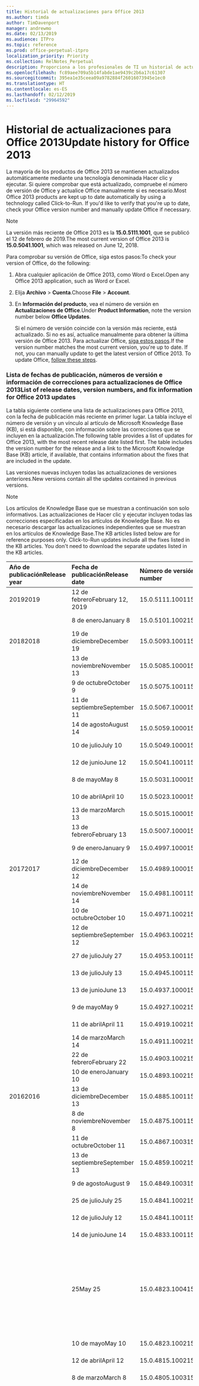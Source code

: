 ```yaml
---
title: Historial de actualizaciones para Office 2013
ms.author: timda
author: TimDavenport
manager: andrewmo
ms.date: 02/13/2019
ms.audience: ITPro
ms.topic: reference
ms.prod: office-perpetual-itpro
localization_priority: Priority
ms.collection: RelNotes_Perpetual
description: Proporciona a los profesionales de TI un historial de actualizaciones para las versiones perpetuas de Office 2013 que usan Hacer clic y ejecutar.
ms.openlocfilehash: fc89aee709a5b14fabde1ae9439c2b6a17c61307
ms.sourcegitcommit: 395ea1e35ceea09a9782884f26016073945e1ec0
ms.translationtype: HT
ms.contentlocale: es-ES
ms.lasthandoff: 02/12/2019
ms.locfileid: "29964592"
---
```

# <a name="update-history-for-office-2013"></a><span data-ttu-id="99718-103">Historial de actualizaciones para Office 2013</span><span class="sxs-lookup"><span data-stu-id="99718-103">Update history for Office 2013</span></span>

<span data-ttu-id="99718-p101">La mayoría de los productos de Office 2013 se mantienen actualizados automáticamente mediante una tecnología denominada Hacer clic y ejecutar. Si quiere comprobar que está actualizado, compruebe el número de versión de Office y actualice Office manualmente si es necesario.</span><span class="sxs-lookup"><span data-stu-id="99718-p101">Most Office 2013 products are kept up to date automatically by using a technology called Click-to-Run. If you'd like to verify that you're up to date, check your Office version number and manually update Office if necessary.</span></span>
  
> [!NOTE]
> <span data-ttu-id="99718-106">La versión más reciente de Office 2013 es la **15.0.5111.1001**, que se publicó el 12 de febrero de 2019.</span><span class="sxs-lookup"><span data-stu-id="99718-106">The most current version of Office 2013 is **15.0.5041.1001**, which was released on June 12, 2018.</span></span> 
  
<span data-ttu-id="99718-107">Para comprobar su versión de Office, siga estos pasos:</span><span class="sxs-lookup"><span data-stu-id="99718-107">To check your version of Office, do the following:</span></span>
  
1. <span data-ttu-id="99718-108">Abra cualquier aplicación de Office 2013, como Word o Excel.</span><span class="sxs-lookup"><span data-stu-id="99718-108">Open any Office 2013 application, such as Word or Excel.</span></span>
    
2. <span data-ttu-id="99718-109">Elija **Archivo** > **Cuenta**.</span><span class="sxs-lookup"><span data-stu-id="99718-109">Choose **File** > **Account**.</span></span>
    
3. <span data-ttu-id="99718-110">En **Información del producto**, vea el número de versión en **Actualizaciones de Office**.</span><span class="sxs-lookup"><span data-stu-id="99718-110">Under **Product Information**, note the version number below **Office Updates**.</span></span>
    
    <span data-ttu-id="99718-p102">Si el número de versión coincide con la versión más reciente, está actualizado. Si no es así, actualice manualmente para obtener la última versión de Office 2013. Para actualizar Office, [siga estos pasos](https://support.office.com/article/2ab296f3-7f03-43a2-8e50-46de917611c5#ID0EAABAAA=Office_2013).</span><span class="sxs-lookup"><span data-stu-id="99718-p102">If the version number matches the most current version, you're up to date. If not, you can manually update to get the latest version of Office 2013. To update Office, [follow these steps](https://support.office.com/article/2ab296f3-7f03-43a2-8e50-46de917611c5#ID0EAABAAA=Office_2013).</span></span>
    
### <a name="list-of-release-dates-version-numbers-and-fix-information-for-office-2013-updates"></a><span data-ttu-id="99718-114">Lista de fechas de publicación, números de versión e información de correcciones para actualizaciones de Office 2013</span><span class="sxs-lookup"><span data-stu-id="99718-114">List of release dates, version numbers, and fix information for Office 2013 updates</span></span>

<span data-ttu-id="99718-p103">La tabla siguiente contiene una lista de actualizaciones para Office 2013, con la fecha de publicación más reciente en primer lugar. La tabla incluye el número de versión y un vínculo al artículo de Microsoft Knowledge Base (KB), si está disponible, con información sobre las correcciones que se incluyen en la actualización.</span><span class="sxs-lookup"><span data-stu-id="99718-p103">The following table provides a list of updates for Office 2013, with the most recent release date listed first. The table includes the version number for the release and a link to the Microsoft Knowledge Base (KB) article, if available, that contains information about the fixes that are included in the update.</span></span>
  
<span data-ttu-id="99718-117">Las versiones nuevas incluyen todas las actualizaciones de versiones anteriores.</span><span class="sxs-lookup"><span data-stu-id="99718-117">New versions contain all the updates contained in previous versions.</span></span>

> [!NOTE]
> <span data-ttu-id="99718-p104">Los artículos de Knowledge Base que se muestran a continuación son solo informativos. Las actualizaciones de Hacer clic y ejecutar incluyen todas las correcciones especificadas en los artículos de Knowledge Base. No es necesario descargar las actualizaciones independientes que se muestran en los artículos de Knowledge Base.</span><span class="sxs-lookup"><span data-stu-id="99718-p104">The KB articles listed below are for reference purposes only. Click-to-Run updates include all the fixes listed in the KB articles. You don't need to download the separate updates listed in the KB articles.</span></span>

  
|<span data-ttu-id="99718-121">**Año de publicación**</span><span class="sxs-lookup"><span data-stu-id="99718-121">**Release year**</span></span>|<span data-ttu-id="99718-122">**Fecha de publicación**</span><span class="sxs-lookup"><span data-stu-id="99718-122">**Release date**</span></span>|<span data-ttu-id="99718-123">**Número de versión**</span><span class="sxs-lookup"><span data-stu-id="99718-123">**Version number**</span></span>|<span data-ttu-id="99718-124">**Más información**</span><span class="sxs-lookup"><span data-stu-id="99718-124">**More information**</span></span>|
|:-----|:-----|:-----|:-----|
|<span data-ttu-id="99718-125">2019</span><span class="sxs-lookup"><span data-stu-id="99718-125">2019</span></span>|<span data-ttu-id="99718-126">12 de febrero</span><span class="sxs-lookup"><span data-stu-id="99718-126">February 12, 2019</span></span>   |<span data-ttu-id="99718-127">15.0.5111.1001</span><span class="sxs-lookup"><span data-stu-id="99718-127">15.0.5111.1001</span></span>   |[<span data-ttu-id="99718-128">KB 4488446</span><span class="sxs-lookup"><span data-stu-id="99718-128">KB 4488446</span></span>](https://support.microsoft.com/es-ES/help/4488446)  |
||<span data-ttu-id="99718-129">8 de enero</span><span class="sxs-lookup"><span data-stu-id="99718-129">January 8</span></span>   |<span data-ttu-id="99718-130">15.0.5101.1002</span><span class="sxs-lookup"><span data-stu-id="99718-130">15.0.5101.1002</span></span>   |[<span data-ttu-id="99718-131">KB 4484800</span><span class="sxs-lookup"><span data-stu-id="99718-131">KB 4484800</span></span>](https://support.microsoft.com/es-ES/help/4484800)  |
|<span data-ttu-id="99718-132">2018</span><span class="sxs-lookup"><span data-stu-id="99718-132">2018</span></span>|<span data-ttu-id="99718-133">19 de diciembre</span><span class="sxs-lookup"><span data-stu-id="99718-133">December 19</span></span>   |<span data-ttu-id="99718-134">15.0.5093.1001</span><span class="sxs-lookup"><span data-stu-id="99718-134">15.0.5093.1001</span></span>   |[<span data-ttu-id="99718-135">KB 4477615</span><span class="sxs-lookup"><span data-stu-id="99718-135">KB 4477615</span></span>](https://support.microsoft.com/es-ES/help/4477615)  |
||<span data-ttu-id="99718-136">13 de noviembre</span><span class="sxs-lookup"><span data-stu-id="99718-136">November 13</span></span>   |<span data-ttu-id="99718-137">15.0.5085.1000</span><span class="sxs-lookup"><span data-stu-id="99718-137">15.0.5085.1000</span></span>   |[<span data-ttu-id="99718-138">KB 4469617</span><span class="sxs-lookup"><span data-stu-id="99718-138">KB 4469617</span></span>](https://support.microsoft.com/es-ES/help/4469617)  |
||<span data-ttu-id="99718-139">9 de octubre</span><span class="sxs-lookup"><span data-stu-id="99718-139">October 9</span></span>   |<span data-ttu-id="99718-140">15.0.5075.1001</span><span class="sxs-lookup"><span data-stu-id="99718-140">15.0.5075.1001</span></span>   |[<span data-ttu-id="99718-141">KB 4464656</span><span class="sxs-lookup"><span data-stu-id="99718-141">KB 4464656</span></span>](https://support.microsoft.com/es-ES/help/4464656)  |
| |<span data-ttu-id="99718-142">11 de septiembre</span><span class="sxs-lookup"><span data-stu-id="99718-142">September 11</span></span>   |<span data-ttu-id="99718-143">15.0.5067.1000</span><span class="sxs-lookup"><span data-stu-id="99718-143">15.0.5067.1000</span></span>   |[<span data-ttu-id="99718-144">KB 4459402</span><span class="sxs-lookup"><span data-stu-id="99718-144">KB 4459402</span></span>](https://support.microsoft.com/es-ES/help/4459402)  |
||<span data-ttu-id="99718-145">14 de agosto</span><span class="sxs-lookup"><span data-stu-id="99718-145">August 14</span></span>   |<span data-ttu-id="99718-146">15.0.5059.1000</span><span class="sxs-lookup"><span data-stu-id="99718-146">15.0.5059.1000</span></span>   |[<span data-ttu-id="99718-147">KB 4346823</span><span class="sxs-lookup"><span data-stu-id="99718-147">KB 4346823</span></span>](https://support.microsoft.com/es-ES/help/4346823)  |
||<span data-ttu-id="99718-148">10 de julio</span><span class="sxs-lookup"><span data-stu-id="99718-148">July 10</span></span>   |<span data-ttu-id="99718-149">15.0.5049.1000</span><span class="sxs-lookup"><span data-stu-id="99718-149">15.0.5049.1000</span></span>   |[<span data-ttu-id="99718-150">KB 4340798</span><span class="sxs-lookup"><span data-stu-id="99718-150">KB 4340798</span></span>](https://support.microsoft.com/es-ES/help/4340798)  |
||<span data-ttu-id="99718-151">12 de junio</span><span class="sxs-lookup"><span data-stu-id="99718-151">June 12</span></span>   |<span data-ttu-id="99718-152">15.0.5041.1001</span><span class="sxs-lookup"><span data-stu-id="99718-152">15.0.5041.1001</span></span>   |[<span data-ttu-id="99718-153">KB 4299875</span><span class="sxs-lookup"><span data-stu-id="99718-153">KB 4299875</span></span>](https://support.microsoft.com/es-ES/help/4299875)  |
||<span data-ttu-id="99718-154">8 de mayo</span><span class="sxs-lookup"><span data-stu-id="99718-154">May 8</span></span>   |<span data-ttu-id="99718-155">15.0.5031.1000</span><span class="sxs-lookup"><span data-stu-id="99718-155">15.0.5031.1000</span></span>   |[<span data-ttu-id="99718-156">KB 4133083</span><span class="sxs-lookup"><span data-stu-id="99718-156">KB 4133083</span></span>](https://support.microsoft.com/es-ES/help/4133083)  |
||<span data-ttu-id="99718-157">10 de abril</span><span class="sxs-lookup"><span data-stu-id="99718-157">April 10</span></span>   |<span data-ttu-id="99718-158">15.0.5023.1000</span><span class="sxs-lookup"><span data-stu-id="99718-158">15.0.5023.1000</span></span>   |[<span data-ttu-id="99718-159">KB 4098622</span><span class="sxs-lookup"><span data-stu-id="99718-159">KB 4098622</span></span>](https://support.microsoft.com/es-ES/help/4098622)  |
||<span data-ttu-id="99718-160">13 de marzo</span><span class="sxs-lookup"><span data-stu-id="99718-160">March 13</span></span>   |<span data-ttu-id="99718-161">15.0.5015.1000</span><span class="sxs-lookup"><span data-stu-id="99718-161">15.0.5015.1000</span></span>   |[<span data-ttu-id="99718-162">KB 4090988</span><span class="sxs-lookup"><span data-stu-id="99718-162">KB 4090988</span></span>](https://support.microsoft.com/es-ES/help/4090988)  |
||<span data-ttu-id="99718-163">13 de febrero</span><span class="sxs-lookup"><span data-stu-id="99718-163">February 13</span></span>   |<span data-ttu-id="99718-164">15.0.5007.1000</span><span class="sxs-lookup"><span data-stu-id="99718-164">15.0.5007.1000</span></span>   |[<span data-ttu-id="99718-165">KB 4077965</span><span class="sxs-lookup"><span data-stu-id="99718-165">KB 4077965</span></span>](https://support.microsoft.com/help/4077965)  |
||<span data-ttu-id="99718-166">9 de enero</span><span class="sxs-lookup"><span data-stu-id="99718-166">January 9</span></span>   |<span data-ttu-id="99718-167">15.0.4997.1000</span><span class="sxs-lookup"><span data-stu-id="99718-167">15.0.4997.1000</span></span>   |[<span data-ttu-id="99718-168">KB 4058103</span><span class="sxs-lookup"><span data-stu-id="99718-168">KB 4058103</span></span>](https://support.microsoft.com/help/4058103)  |
|<span data-ttu-id="99718-169">2017</span><span class="sxs-lookup"><span data-stu-id="99718-169">2017</span></span>   |<span data-ttu-id="99718-170">12 de diciembre</span><span class="sxs-lookup"><span data-stu-id="99718-170">December 12</span></span>   |<span data-ttu-id="99718-171">15.0.4989.1000</span><span class="sxs-lookup"><span data-stu-id="99718-171">15.0.4989.1000</span></span>   |[<span data-ttu-id="99718-172">KB 4055454</span><span class="sxs-lookup"><span data-stu-id="99718-172">KB 4055454</span></span>](https://support.microsoft.com/help/4055454)  |
||<span data-ttu-id="99718-173">14 de noviembre</span><span class="sxs-lookup"><span data-stu-id="99718-173">November 14</span></span>   |<span data-ttu-id="99718-174">15.0.4981.1001</span><span class="sxs-lookup"><span data-stu-id="99718-174">15.0.4981.1001</span></span>   |[<span data-ttu-id="99718-175">KB 4051890</span><span class="sxs-lookup"><span data-stu-id="99718-175">KB 4051890</span></span>](https://support.microsoft.com/help/4051890)  |
||<span data-ttu-id="99718-176">10 de octubre</span><span class="sxs-lookup"><span data-stu-id="99718-176">October 10</span></span>   |<span data-ttu-id="99718-177">15.0.4971.1002</span><span class="sxs-lookup"><span data-stu-id="99718-177">15.0.4971.1002</span></span>   |[<span data-ttu-id="99718-178">KB 4043461</span><span class="sxs-lookup"><span data-stu-id="99718-178">KB 4043461</span></span>](https://support.microsoft.com/help/4043461)  |
||<span data-ttu-id="99718-179">12 de septiembre</span><span class="sxs-lookup"><span data-stu-id="99718-179">September 12</span></span>   |<span data-ttu-id="99718-180">15.0.4963.1002</span><span class="sxs-lookup"><span data-stu-id="99718-180">15.0.4963.1002</span></span>   |[<span data-ttu-id="99718-181">KB 4040279</span><span class="sxs-lookup"><span data-stu-id="99718-181">KB 4040279</span></span>](https://support.microsoft.com/help/4040279)  |
||<span data-ttu-id="99718-182">27 de julio</span><span class="sxs-lookup"><span data-stu-id="99718-182">July 27</span></span>   |<span data-ttu-id="99718-183">15.0.4953.1001</span><span class="sxs-lookup"><span data-stu-id="99718-183">15.0.4953.1001</span></span>   |[<span data-ttu-id="99718-184">KB 4036121</span><span class="sxs-lookup"><span data-stu-id="99718-184">KB 4036121</span></span>](https://support.microsoft.com/help/4036121)  |
||<span data-ttu-id="99718-185">13 de julio</span><span class="sxs-lookup"><span data-stu-id="99718-185">July 13</span></span>   |<span data-ttu-id="99718-186">15.0.4945.1001</span><span class="sxs-lookup"><span data-stu-id="99718-186">15.0.4945.1001</span></span>   |[<span data-ttu-id="99718-187">KB 4033107</span><span class="sxs-lookup"><span data-stu-id="99718-187">KB 4033107</span></span>](https://support.microsoft.com/help/4033107)  |
||<span data-ttu-id="99718-188">13 de junio</span><span class="sxs-lookup"><span data-stu-id="99718-188">June 13</span></span>   |<span data-ttu-id="99718-189">15.0.4937.1000</span><span class="sxs-lookup"><span data-stu-id="99718-189">15.0.4937.1000</span></span>   |[<span data-ttu-id="99718-190">KB 4023935</span><span class="sxs-lookup"><span data-stu-id="99718-190">KB 4023935</span></span>](https://support.microsoft.com/help/4023935)  |
||<span data-ttu-id="99718-191">9 de mayo</span><span class="sxs-lookup"><span data-stu-id="99718-191">May 9</span></span>   |<span data-ttu-id="99718-192">15.0.4927.1002</span><span class="sxs-lookup"><span data-stu-id="99718-192">15.0.4927.1002</span></span>   |[<span data-ttu-id="99718-193">KB 4020152</span><span class="sxs-lookup"><span data-stu-id="99718-193">KB 4020152</span></span>](https://support.microsoft.com/help/4020152)  |
||<span data-ttu-id="99718-194">11 de abril</span><span class="sxs-lookup"><span data-stu-id="99718-194">April 11</span></span>   |<span data-ttu-id="99718-195">15.0.4919.1002</span><span class="sxs-lookup"><span data-stu-id="99718-195">15.0.4919.1002</span></span>   |[<span data-ttu-id="99718-196">KB 4016803</span><span class="sxs-lookup"><span data-stu-id="99718-196">KB 4016803</span></span>](https://support.microsoft.com/help/4016803)  |
||<span data-ttu-id="99718-197">14 de marzo</span><span class="sxs-lookup"><span data-stu-id="99718-197">March 14</span></span>   |<span data-ttu-id="99718-198">15.0.4911.1002</span><span class="sxs-lookup"><span data-stu-id="99718-198">15.0.4911.1002</span></span>   |[<span data-ttu-id="99718-199">KB 4013886</span><span class="sxs-lookup"><span data-stu-id="99718-199">KB 4013886</span></span>](https://support.microsoft.com/help/4013886)  |
||<span data-ttu-id="99718-200">22 de febrero</span><span class="sxs-lookup"><span data-stu-id="99718-200">February 22</span></span>   |<span data-ttu-id="99718-201">15.0.4903.1002</span><span class="sxs-lookup"><span data-stu-id="99718-201">15.0.4903.1002</span></span>   |[<span data-ttu-id="99718-202">KB 4010765</span><span class="sxs-lookup"><span data-stu-id="99718-202">KB 4010765</span></span>](https://support.microsoft.com/help/4010765)  |
||<span data-ttu-id="99718-203">10 de enero</span><span class="sxs-lookup"><span data-stu-id="99718-203">January 10</span></span>   |<span data-ttu-id="99718-204">15.0.4893.1002</span><span class="sxs-lookup"><span data-stu-id="99718-204">15.0.4893.1002</span></span>   |[<span data-ttu-id="99718-205">KB 3214449</span><span class="sxs-lookup"><span data-stu-id="99718-205">KB 3214449</span></span>](https://support.microsoft.com/es-ES/kb/3214449)  |
|<span data-ttu-id="99718-206">2016</span><span class="sxs-lookup"><span data-stu-id="99718-206">2016</span></span>   |<span data-ttu-id="99718-207">13 de diciembre</span><span class="sxs-lookup"><span data-stu-id="99718-207">December 13</span></span>   |<span data-ttu-id="99718-208">15.0.4885.1001</span><span class="sxs-lookup"><span data-stu-id="99718-208">15.0.4885.1001</span></span>   |[<span data-ttu-id="99718-209">KB 3208595</span><span class="sxs-lookup"><span data-stu-id="99718-209">KB 3208595</span></span>](https://support.microsoft.com/es-ES/kb/3208595)  |
||<span data-ttu-id="99718-210">8 de noviembre</span><span class="sxs-lookup"><span data-stu-id="99718-210">November 8</span></span>   |<span data-ttu-id="99718-211">15.0.4875.1001</span><span class="sxs-lookup"><span data-stu-id="99718-211">15.0.4875.1001</span></span>   |[<span data-ttu-id="99718-212">KB 3200802</span><span class="sxs-lookup"><span data-stu-id="99718-212">KB 3200802</span></span>](https://support.microsoft.com/kb/3200802)  |
||<span data-ttu-id="99718-213">11 de octubre</span><span class="sxs-lookup"><span data-stu-id="99718-213">October 11</span></span>   |<span data-ttu-id="99718-214">15.0.4867.1003</span><span class="sxs-lookup"><span data-stu-id="99718-214">15.0.4867.1003</span></span>   |[<span data-ttu-id="99718-215">KB 3194160</span><span class="sxs-lookup"><span data-stu-id="99718-215">KB 3194160</span></span>](https://support.microsoft.com/kb/3194160)  |
||<span data-ttu-id="99718-216">13 de septiembre</span><span class="sxs-lookup"><span data-stu-id="99718-216">September 13</span></span>   |<span data-ttu-id="99718-217">15.0.4859.1002</span><span class="sxs-lookup"><span data-stu-id="99718-217">15.0.4859.1002</span></span>   |[<span data-ttu-id="99718-218">KB 3188548</span><span class="sxs-lookup"><span data-stu-id="99718-218">KB 3188548</span></span>](https://support.microsoft.com/kb/3188548)  |
||<span data-ttu-id="99718-219">9 de agosto</span><span class="sxs-lookup"><span data-stu-id="99718-219">August 9</span></span>   |<span data-ttu-id="99718-220">15.0.4849.1003</span><span class="sxs-lookup"><span data-stu-id="99718-220">15.0.4849.1003</span></span>   |[<span data-ttu-id="99718-221">KB 3181038</span><span class="sxs-lookup"><span data-stu-id="99718-221">KB 3181038</span></span>](https://support.microsoft.com/kb/3181038)  |
||<span data-ttu-id="99718-222">25 de julio</span><span class="sxs-lookup"><span data-stu-id="99718-222">July 25</span></span>   |<span data-ttu-id="99718-223">15.0.4841.1002</span><span class="sxs-lookup"><span data-stu-id="99718-223">15.0.4841.1002</span></span>   |[<span data-ttu-id="99718-224">KB 3179661</span><span class="sxs-lookup"><span data-stu-id="99718-224">KB 3179661</span></span>](https://support.microsoft.com/kb/3179661)  |
||<span data-ttu-id="99718-225">12 de julio</span><span class="sxs-lookup"><span data-stu-id="99718-225">July 12</span></span>   |<span data-ttu-id="99718-226">15.0.4841.1001</span><span class="sxs-lookup"><span data-stu-id="99718-226">15.0.4841.1001</span></span>   |[<span data-ttu-id="99718-227">KB 3173835</span><span class="sxs-lookup"><span data-stu-id="99718-227">KB 3173835</span></span>](https://support.microsoft.com/kb/3173835)  |
||<span data-ttu-id="99718-228">14 de junio</span><span class="sxs-lookup"><span data-stu-id="99718-228">June 14</span></span>   |<span data-ttu-id="99718-229">15.0.4833.1001</span><span class="sxs-lookup"><span data-stu-id="99718-229">15.0.4833.1001</span></span>   |[<span data-ttu-id="99718-230">KB 3166910</span><span class="sxs-lookup"><span data-stu-id="99718-230">KB 3166910</span></span>](https://support.microsoft.com/kb/3166910)  |
||<span data-ttu-id="99718-231">25</span><span class="sxs-lookup"><span data-stu-id="99718-231">May 25</span></span>   |<span data-ttu-id="99718-232">15.0.4823.1004</span><span class="sxs-lookup"><span data-stu-id="99718-232">15.0.4823.1004</span></span>   |<span data-ttu-id="99718-233">En esta versión se corrige un bloqueo que podía producirse durante el proceso de instalación.</span><span class="sxs-lookup"><span data-stu-id="99718-233">This version fixes a crash that may occur during the installation process.</span></span>   |
||<span data-ttu-id="99718-234">10 de mayo</span><span class="sxs-lookup"><span data-stu-id="99718-234">May 10</span></span>   |<span data-ttu-id="99718-235">15.0.4823.1002</span><span class="sxs-lookup"><span data-stu-id="99718-235">15.0.4823.1002</span></span>   |[<span data-ttu-id="99718-236">KB 3158453</span><span class="sxs-lookup"><span data-stu-id="99718-236">KB 3158453</span></span>](https://support.microsoft.com/kb/3158453 )  |
||<span data-ttu-id="99718-237">12 de abril</span><span class="sxs-lookup"><span data-stu-id="99718-237">April 12</span></span>   |<span data-ttu-id="99718-238">15.0.4815.1002</span><span class="sxs-lookup"><span data-stu-id="99718-238">15.0.4815.1002</span></span>   |[<span data-ttu-id="99718-239">KB 3150264</span><span class="sxs-lookup"><span data-stu-id="99718-239">KB 3150264</span></span>](https://support.microsoft.com/kb/3150264)  |
||<span data-ttu-id="99718-240">8 de marzo</span><span class="sxs-lookup"><span data-stu-id="99718-240">March 8</span></span>   |<span data-ttu-id="99718-241">15.0.4805.1003</span><span class="sxs-lookup"><span data-stu-id="99718-241">15.0.4805.1003</span></span>   |[<span data-ttu-id="99718-242">KB 3143491</span><span class="sxs-lookup"><span data-stu-id="99718-242">KB 3143491</span></span>](https://support.microsoft.com/kb/3143491)  |
||<span data-ttu-id="99718-243">17 de febrero</span><span class="sxs-lookup"><span data-stu-id="99718-243">February 17</span></span>   |<span data-ttu-id="99718-244">15.0.4797.1003</span><span class="sxs-lookup"><span data-stu-id="99718-244">15.0.4797.1003</span></span>   |<span data-ttu-id="99718-245">En esta versión se corrige un problema que podía producir que las aplicaciones de Office, como Word, Excel o Outlook, se bloqueasen o que se ejecutasen muy lentamente al desplazarse por la ventana o al copiar y pegar texto.</span><span class="sxs-lookup"><span data-stu-id="99718-245">This version fixes a problem that may cause Office apps, such as Word, Excel, or Outlook to freeze or perform very slowly when you scroll the window or when you copy and paste text.</span></span>   |
||<span data-ttu-id="99718-246">9 de febrero</span><span class="sxs-lookup"><span data-stu-id="99718-246">February 9</span></span>   |<span data-ttu-id="99718-247">15.0.4797.1002</span><span class="sxs-lookup"><span data-stu-id="99718-247">15.0.4797.1002</span></span>   |[<span data-ttu-id="99718-248">KB 3137471</span><span class="sxs-lookup"><span data-stu-id="99718-248">KB 3137471</span></span>](https://support.microsoft.com/kb/3137471)  |
||<span data-ttu-id="99718-249">12 de enero</span><span class="sxs-lookup"><span data-stu-id="99718-249">January 12</span></span>   |<span data-ttu-id="99718-250">15.0.4787.1002</span><span class="sxs-lookup"><span data-stu-id="99718-250">15.0.4787.1002</span></span>   |[<span data-ttu-id="99718-251">KB 3131245</span><span class="sxs-lookup"><span data-stu-id="99718-251">KB 3131245</span></span>](https://support.microsoft.com/kb/3131245)  |
|<span data-ttu-id="99718-252">2015</span><span class="sxs-lookup"><span data-stu-id="99718-252">2015</span></span>   |<span data-ttu-id="99718-253">8 de diciembre</span><span class="sxs-lookup"><span data-stu-id="99718-253">December 8</span></span>   |<span data-ttu-id="99718-254">15.0.4779.1002</span><span class="sxs-lookup"><span data-stu-id="99718-254">15.0.4779.1002</span></span>   |[<span data-ttu-id="99718-255">KB 3121650</span><span class="sxs-lookup"><span data-stu-id="99718-255">KB 3121650</span></span>](https://support.microsoft.com/kb/3121650)  |
||<span data-ttu-id="99718-256">24 de noviembre</span><span class="sxs-lookup"><span data-stu-id="99718-256">November 24</span></span>   |<span data-ttu-id="99718-257">15.0.4771.1004</span><span class="sxs-lookup"><span data-stu-id="99718-257">15.0.4771.1004</span></span>   |<span data-ttu-id="99718-258">En esta versión se corrige un bloqueo de Outlook.</span><span class="sxs-lookup"><span data-stu-id="99718-258">This version fixes an Outlook crash.</span></span>   |
||<span data-ttu-id="99718-259">10 de noviembre</span><span class="sxs-lookup"><span data-stu-id="99718-259">November 10</span></span>   |<span data-ttu-id="99718-260">15.0.4771.1003</span><span class="sxs-lookup"><span data-stu-id="99718-260">15.0.4771.1003</span></span>   |[<span data-ttu-id="99718-261">KB 3108456</span><span class="sxs-lookup"><span data-stu-id="99718-261">KB 3108456</span></span>](https://support.microsoft.com/kb/3108456)  |
||<span data-ttu-id="99718-262">13 de octubre</span><span class="sxs-lookup"><span data-stu-id="99718-262">October 13</span></span>   |<span data-ttu-id="99718-263">15.0.4763.1003</span><span class="sxs-lookup"><span data-stu-id="99718-263">15.0.4763.1003</span></span>   |[<span data-ttu-id="99718-264">KB 3099951</span><span class="sxs-lookup"><span data-stu-id="99718-264">KB 3099951</span></span>](https://support.microsoft.com/kb/3099951)  |
||<span data-ttu-id="99718-265">8 de septiembre</span><span class="sxs-lookup"><span data-stu-id="99718-265">September 8</span></span>   |<span data-ttu-id="99718-266">15.0.4753.1003</span><span class="sxs-lookup"><span data-stu-id="99718-266">15.0.4753.1003</span></span>   |[<span data-ttu-id="99718-267">KB 3092181</span><span class="sxs-lookup"><span data-stu-id="99718-267">KB 3092181</span></span>](https://support.microsoft.com/kb/3092181)  |
||<span data-ttu-id="99718-268">11 de agosto</span><span class="sxs-lookup"><span data-stu-id="99718-268">August 11</span></span>   |<span data-ttu-id="99718-269">15.0.4745.1002</span><span class="sxs-lookup"><span data-stu-id="99718-269">15.0.4745.1002</span></span>   |[<span data-ttu-id="99718-270">KB 3083805</span><span class="sxs-lookup"><span data-stu-id="99718-270">KB 3083805</span></span>](https://support.microsoft.com/kb/3083805)  |
||<span data-ttu-id="99718-271">14 de julio</span><span class="sxs-lookup"><span data-stu-id="99718-271">July 14</span></span>   |<span data-ttu-id="99718-272">15.0.4737.1003</span><span class="sxs-lookup"><span data-stu-id="99718-272">15.0.4737.1003</span></span>   |[<span data-ttu-id="99718-273">KB 3077012</span><span class="sxs-lookup"><span data-stu-id="99718-273">KB 3077012</span></span>](https://support.microsoft.com/kb/3077012)  |
||<span data-ttu-id="99718-274">9 de junio</span><span class="sxs-lookup"><span data-stu-id="99718-274">June 9</span></span>   |<span data-ttu-id="99718-275">15.0.4727.1003</span><span class="sxs-lookup"><span data-stu-id="99718-275">15.0.4727.1003</span></span>   |[<span data-ttu-id="99718-276">KB 3068507</span><span class="sxs-lookup"><span data-stu-id="99718-276">KB 3068507</span></span>](https://support.microsoft.com/kb/3068507)  |
||<span data-ttu-id="99718-277">12 de mayo</span><span class="sxs-lookup"><span data-stu-id="99718-277">May 12</span></span>   |<span data-ttu-id="99718-278">15.0.4719.1002</span><span class="sxs-lookup"><span data-stu-id="99718-278">15.0.4719.1002</span></span>   |[<span data-ttu-id="99718-279">KB 3061974</span><span class="sxs-lookup"><span data-stu-id="99718-279">KB 3061974</span></span>](https://support.microsoft.com/kb/3061974)  |
||<span data-ttu-id="99718-280">14 de abril</span><span class="sxs-lookup"><span data-stu-id="99718-280">April 14</span></span>   |<span data-ttu-id="99718-281">15.0.4711.1003</span><span class="sxs-lookup"><span data-stu-id="99718-281">15.0.4711.1003</span></span>   |[<span data-ttu-id="99718-282">KB 3050766</span><span class="sxs-lookup"><span data-stu-id="99718-282">KB 3050766</span></span>](https://support.microsoft.com/kb/3050766)  |
||<span data-ttu-id="99718-283">10 de marzo</span><span class="sxs-lookup"><span data-stu-id="99718-283">March 10</span></span>   |<span data-ttu-id="99718-284">15.0.4701.1002</span><span class="sxs-lookup"><span data-stu-id="99718-284">15.0.4701.1002</span></span>   |[<span data-ttu-id="99718-285">KB 3040794</span><span class="sxs-lookup"><span data-stu-id="99718-285">KB 3040794</span></span>](https://support.microsoft.com/kb/3040794)  |
||<span data-ttu-id="99718-286">10 de febrero</span><span class="sxs-lookup"><span data-stu-id="99718-286">February 10</span></span>   |<span data-ttu-id="99718-287">15.0.4693.1002</span><span class="sxs-lookup"><span data-stu-id="99718-287">15.0.4693.1002</span></span>   |[<span data-ttu-id="99718-288">KB 3032763</span><span class="sxs-lookup"><span data-stu-id="99718-288">KB 3032763</span></span>](https://support.microsoft.com/kb/3032763)  |
|<span data-ttu-id="99718-289">2014</span><span class="sxs-lookup"><span data-stu-id="99718-289">February 2014</span></span>   |<span data-ttu-id="99718-290">9 de diciembre</span><span class="sxs-lookup"><span data-stu-id="99718-290">December 9</span></span>   |<span data-ttu-id="99718-291">15.0.4675.1002</span><span class="sxs-lookup"><span data-stu-id="99718-291">15.0.4675.1002</span></span>   |[<span data-ttu-id="99718-292">KB 3020812</span><span class="sxs-lookup"><span data-stu-id="99718-292">KB 3020812</span></span>](https://support.microsoft.com/kb/3020812)  |
||<span data-ttu-id="99718-293">11 de noviembre</span><span class="sxs-lookup"><span data-stu-id="99718-293">November 11</span></span>   |<span data-ttu-id="99718-294">15.0.4667.1002</span><span class="sxs-lookup"><span data-stu-id="99718-294">15.0.4667.1002</span></span>   |[<span data-ttu-id="99718-295">KB 3012392</span><span class="sxs-lookup"><span data-stu-id="99718-295">KB 3012392</span></span>](https://support.microsoft.com/kb/3012392)  |
||<span data-ttu-id="99718-296">14 de octubre</span><span class="sxs-lookup"><span data-stu-id="99718-296">October 14</span></span>   |<span data-ttu-id="99718-297">15.0.4659.1001</span><span class="sxs-lookup"><span data-stu-id="99718-297">15.0.4659.1001</span></span>   |[<span data-ttu-id="99718-298">KB 3003800</span><span class="sxs-lookup"><span data-stu-id="99718-298">KB 3003800</span></span>](https://support.microsoft.com/kb/3003800)  |
||<span data-ttu-id="99718-299">16 de septiembre</span><span class="sxs-lookup"><span data-stu-id="99718-299">September 16</span></span>   |<span data-ttu-id="99718-300">15.0.4649.1003</span><span class="sxs-lookup"><span data-stu-id="99718-300">15.0.4649.1003</span></span>   |[<span data-ttu-id="99718-301">KB 2889931</span><span class="sxs-lookup"><span data-stu-id="99718-301">KB 2889931</span></span>](https://support.microsoft.com/kb/2889931)  |
||<span data-ttu-id="99718-302">9 de septiembre</span><span class="sxs-lookup"><span data-stu-id="99718-302">September 9</span></span>   |<span data-ttu-id="99718-303">15.0.4649.1001</span><span class="sxs-lookup"><span data-stu-id="99718-303">15.0.4649.1001</span></span>   |[<span data-ttu-id="99718-304">KB 2995902</span><span class="sxs-lookup"><span data-stu-id="99718-304">KB 2995902</span></span>](https://support.microsoft.com/kb/2995902)  |
||<span data-ttu-id="99718-305">12 de agosto</span><span class="sxs-lookup"><span data-stu-id="99718-305">August 12</span></span>   |<span data-ttu-id="99718-306">15.0.4641.1003</span><span class="sxs-lookup"><span data-stu-id="99718-306">15.0.4641.1003</span></span>   |[<span data-ttu-id="99718-307">KB 2989071</span><span class="sxs-lookup"><span data-stu-id="99718-307">KB 2989071</span></span>](https://support.microsoft.com/kb/2989071)  |
||<span data-ttu-id="99718-308">24 de julio</span><span class="sxs-lookup"><span data-stu-id="99718-308">July 24</span></span>   |<span data-ttu-id="99718-309">15.0.4631.1004</span><span class="sxs-lookup"><span data-stu-id="99718-309">15.0.4631.1004</span></span>   |[<span data-ttu-id="99718-310">KB 2989605</span><span class="sxs-lookup"><span data-stu-id="99718-310">KB 2989605</span></span>](https://support.microsoft.com/kb/2989605)  |
||<span data-ttu-id="99718-311">8 de julio</span><span class="sxs-lookup"><span data-stu-id="99718-311">July 8</span></span>   |<span data-ttu-id="99718-312">15.0.4631.1002</span><span class="sxs-lookup"><span data-stu-id="99718-312">15.0.4631.1002</span></span>   |[<span data-ttu-id="99718-313">KB 2980001</span><span class="sxs-lookup"><span data-stu-id="99718-313">KB 2980001</span></span>](https://support.microsoft.com/kb/2980001)  |
||<span data-ttu-id="99718-314">10 de junio</span><span class="sxs-lookup"><span data-stu-id="99718-314">June 10</span></span>   |<span data-ttu-id="99718-315">15.0.4623.1003</span><span class="sxs-lookup"><span data-stu-id="99718-315">15.0.4623.1003</span></span>   |[<span data-ttu-id="99718-316">KB 2971668</span><span class="sxs-lookup"><span data-stu-id="99718-316">KB 2971668</span></span>](https://support.microsoft.com/kb/2971668)  |
||<span data-ttu-id="99718-317">22 de mayo</span><span class="sxs-lookup"><span data-stu-id="99718-317">May 22</span></span>   |<span data-ttu-id="99718-318">15.0.4615.1002</span><span class="sxs-lookup"><span data-stu-id="99718-318">15.0.4615.1002</span></span>   |<span data-ttu-id="99718-319">En esta versión se corrigen errores de activación.</span><span class="sxs-lookup"><span data-stu-id="99718-319">This version fixes activation errors.</span></span>   |
||<span data-ttu-id="99718-320">13 de mayo</span><span class="sxs-lookup"><span data-stu-id="99718-320">May 13</span></span>   |<span data-ttu-id="99718-321">15.0.4615.1001</span><span class="sxs-lookup"><span data-stu-id="99718-321">15.0.4615.1001</span></span>   |[<span data-ttu-id="99718-322">KB 2964042</span><span class="sxs-lookup"><span data-stu-id="99718-322">KB 2964042</span></span>](https://support.microsoft.com/kb/2964042)  |
||<span data-ttu-id="99718-323">8 de abril</span><span class="sxs-lookup"><span data-stu-id="99718-323">April 8</span></span>   |<span data-ttu-id="99718-324">15.0.4605.1003</span><span class="sxs-lookup"><span data-stu-id="99718-324">15.0.4605.1003</span></span>   |[<span data-ttu-id="99718-325">KB 2955382</span><span class="sxs-lookup"><span data-stu-id="99718-325">KB 2955382</span></span>](https://support.microsoft.com/kb/2955382)  |
||<span data-ttu-id="99718-326">11 de marzo</span><span class="sxs-lookup"><span data-stu-id="99718-326">March 11</span></span>   |<span data-ttu-id="99718-327">15.0.4569.1508</span><span class="sxs-lookup"><span data-stu-id="99718-327">15.0.4569.1508</span></span>   |[<span data-ttu-id="99718-328">KB 2937335</span><span class="sxs-lookup"><span data-stu-id="99718-328">KB 2937335</span></span>](https://support.microsoft.com/kb/2937335)  |
||<span data-ttu-id="99718-329">25 de febrero</span><span class="sxs-lookup"><span data-stu-id="99718-329">February 25</span></span>   |<span data-ttu-id="99718-330">15.0.4569.1507</span><span class="sxs-lookup"><span data-stu-id="99718-330">15.0.4569.1507</span></span>   |<span data-ttu-id="99718-331">[KB 2817430](https://support.microsoft.com/kb/2817430) (Service Pack 1)</span><span class="sxs-lookup"><span data-stu-id="99718-331">[KB 2817430](https://support.microsoft.com/kb/2817430) (Service Pack 1)</span></span>   |
||<span data-ttu-id="99718-332">14 de enero</span><span class="sxs-lookup"><span data-stu-id="99718-332">January 14</span></span>   |<span data-ttu-id="99718-333">15.0.4551.1512</span><span class="sxs-lookup"><span data-stu-id="99718-333">15.0.4551.1512</span></span>   |[<span data-ttu-id="99718-334">KB 2923177</span><span class="sxs-lookup"><span data-stu-id="99718-334">KB 2923177</span></span>](https://support.microsoft.com/kb/2923177)  |
|<span data-ttu-id="99718-335">2013</span><span class="sxs-lookup"><span data-stu-id="99718-335">2013</span></span>   |<span data-ttu-id="99718-336">10 de diciembre</span><span class="sxs-lookup"><span data-stu-id="99718-336">December 10</span></span>   |<span data-ttu-id="99718-337">15.0.4551.1011</span><span class="sxs-lookup"><span data-stu-id="99718-337">15.0.4551.1011</span></span>   |[<span data-ttu-id="99718-338">KB 2916204</span><span class="sxs-lookup"><span data-stu-id="99718-338">KB 2916204</span></span>](https://support.microsoft.com/kb/2916204)  |
||<span data-ttu-id="99718-339">12 noviembre</span><span class="sxs-lookup"><span data-stu-id="99718-339">November 12</span></span>   |<span data-ttu-id="99718-340">15.0.4551.1005</span><span class="sxs-lookup"><span data-stu-id="99718-340">15.0.4551.1005</span></span>   |[<span data-ttu-id="99718-341">KB 2908105</span><span class="sxs-lookup"><span data-stu-id="99718-341">KB 2908105</span></span>](https://support.microsoft.com/kb/2908105)  |
||<span data-ttu-id="99718-342">8 de octubre</span><span class="sxs-lookup"><span data-stu-id="99718-342">October 8</span></span>   |<span data-ttu-id="99718-343">15.0.4535.1511</span><span class="sxs-lookup"><span data-stu-id="99718-343">15.0.4535.1511</span></span>   |[<span data-ttu-id="99718-344">KB 2892139</span><span class="sxs-lookup"><span data-stu-id="99718-344">KB 2892139</span></span>](https://support.microsoft.com/kb/2892139)  |
||<span data-ttu-id="99718-345">10 de septiembre</span><span class="sxs-lookup"><span data-stu-id="99718-345">September 10</span></span>   |<span data-ttu-id="99718-346">15.0.4535.1004</span><span class="sxs-lookup"><span data-stu-id="99718-346">15.0.4535.1004</span></span>   |[<span data-ttu-id="99718-347">KB 2884129</span><span class="sxs-lookup"><span data-stu-id="99718-347">KB 2884129</span></span>](https://support.microsoft.com/kb/2884129)  |
||<span data-ttu-id="99718-348">13 de agosto</span><span class="sxs-lookup"><span data-stu-id="99718-348">August 13</span></span>   |<span data-ttu-id="99718-349">15.0.4517.1509</span><span class="sxs-lookup"><span data-stu-id="99718-349">15.0.4517.1509</span></span>   |[<span data-ttu-id="99718-350">KB 2876211</span><span class="sxs-lookup"><span data-stu-id="99718-350">KB 2876211</span></span>](https://support.microsoft.com/kb/2876211)  |
||<span data-ttu-id="99718-351">9 de julio</span><span class="sxs-lookup"><span data-stu-id="99718-351">July 9</span></span>   |<span data-ttu-id="99718-352">15.0.4517.1005</span><span class="sxs-lookup"><span data-stu-id="99718-352">15.0.4517.1005</span></span>   |[<span data-ttu-id="99718-353">KB 2867767</span><span class="sxs-lookup"><span data-stu-id="99718-353">KB 2867767</span></span>](https://support.microsoft.com/kb/2867767)  |
||<span data-ttu-id="99718-354">11 de junio</span><span class="sxs-lookup"><span data-stu-id="99718-354">June 11</span></span>   |<span data-ttu-id="99718-355">15.0.4505.1510</span><span class="sxs-lookup"><span data-stu-id="99718-355">15.0.4505.1510</span></span>   |[<span data-ttu-id="99718-356">KB 2860010</span><span class="sxs-lookup"><span data-stu-id="99718-356">KB 2860010</span></span>](https://support.microsoft.com/kb/2860010)  |
||<span data-ttu-id="99718-357">14 de mayo</span><span class="sxs-lookup"><span data-stu-id="99718-357">May 14</span></span>   |<span data-ttu-id="99718-358">15.0.4505.1006</span><span class="sxs-lookup"><span data-stu-id="99718-358">15.0.4505.1006</span></span>   |[<span data-ttu-id="99718-359">KB 2847265</span><span class="sxs-lookup"><span data-stu-id="99718-359">KB 2847265</span></span>](https://support.microsoft.com/kb/2847265)  |
||<span data-ttu-id="99718-360">9 de abril</span><span class="sxs-lookup"><span data-stu-id="99718-360">April 9</span></span>   |<span data-ttu-id="99718-361">15.0.4481.1510</span><span class="sxs-lookup"><span data-stu-id="99718-361">15.0.4481.1510</span></span>   |[<span data-ttu-id="99718-362">KB 2833132</span><span class="sxs-lookup"><span data-stu-id="99718-362">KB 2833132</span></span>](https://support.microsoft.com/kb/2833132)  |
   

  

